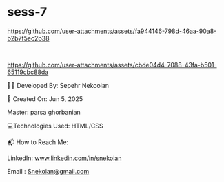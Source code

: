 # sess-7
https://github.com/user-attachments/assets/fa944146-798d-46aa-90a8-b2b7f5ec2b38

<br>

https://github.com/user-attachments/assets/cbde04d4-7088-43fa-b501-65119cbc88da


👨‍💻 Developed By: Sepehr Nekooian

📅 Created On: Jun 5, 2025

   Master: parsa ghorbanian  

💻Technologies Used: HTML/CSS 

📬 How to Reach Me:

LinkedIn: www.linkedin.com/in/snekoian

Email : Snekoian@gmail.com
